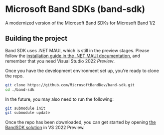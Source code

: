 # Microsoft Band SDKs (band-sdk)
A modernized version of the Microsoft Band SDKs for Microsoft Band 1/2

## Building the project
Band SDK uses .NET MAUI, which is still in the preview stages. Please follow the [installation guide in the .NET MAUI documentation](https://docs.microsoft.com/en-us/dotnet/maui/get-started/installation),
and remember that you need Visual Studio 2022 *Preview*.

Once you have the development environment set up, you're ready to clone the repo.
```bash
git clone https://github.com/MicrosoftBandDev/band-sdk.git
cd ./band-sdk
```

In the future, you may also need to run the following:
```bash
git submodule init
git submodule update
```

Once the repo has been downloaded, you can get started by opening [the BandSDK solution](https://github.com/MicrosoftBandDev/band-sdk/blob/main/src/BandSDK.sln)
in VS 2022 Preview.
